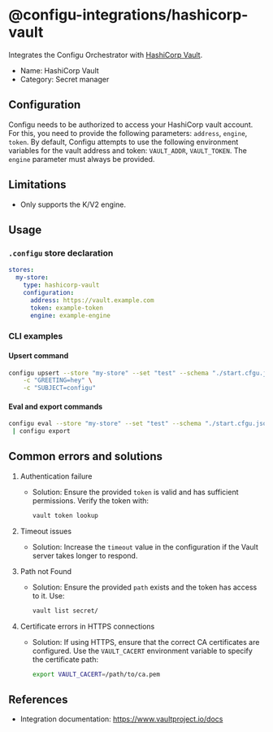 # @configu-integrations/hashicorp-vault

Integrates the Configu Orchestrator with [HashiCorp Vault](https://www.vaultproject.io/).

- Name: HashiCorp Vault
- Category: Secret manager  

## Configuration

Configu needs to be authorized to access your HashiCorp vault account. For this, you need to provide the following parameters: `address`, `engine`, `token`. By default, Configu attempts to use the following environment variables for the vault address and token: `VAULT_ADDR`, `VAULT_TOKEN`. The `engine` parameter must always be provided.

## Limitations

- Only supports the K/V2 engine.

## Usage 

### `.configu` store declaration

```yaml
stores:
  my-store:
    type: hashicorp-vault
    configuration:
      address: https://vault.example.com
      token: example-token
      engine: example-engine
```

### CLI examples

#### Upsert command

```bash
configu upsert --store "my-store" --set "test" --schema "./start.cfgu.json" \
    -c "GREETING=hey" \
    -c "SUBJECT=configu"
```

#### Eval and export commands

```bash
configu eval --store "my-store" --set "test" --schema "./start.cfgu.json" \
 | configu export
```

## Common errors and solutions

1. Authentication failure  
   - Solution: Ensure the provided `token` is valid and has sufficient permissions. Verify the token with:
     ```bash
     vault token lookup
     ```

2. Timeout issues  
   - Solution: Increase the `timeout` value in the configuration if the Vault server takes longer to respond.

3. Path not Found  
   - Solution: Ensure the provided `path` exists and the token has access to it. Use:
     ```bash
     vault list secret/
     ```

4. Certificate errors in HTTPS connections  
   - Solution: If using HTTPS, ensure that the correct CA certificates are configured. Use the `VAULT_CACERT` environment variable to specify the certificate path:
     ```bash
     export VAULT_CACERT=/path/to/ca.pem
     ```

## References

- Integration documentation: https://www.vaultproject.io/docs
